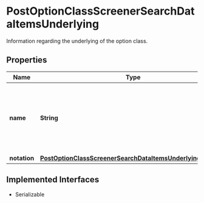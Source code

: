 

# PostOptionClassScreenerSearchDataItemsUnderlying

Information regarding the underlying of the option class.

## Properties

Name | Type | Description | Notes
------------ | ------------- | ------------- | -------------
**name** | **String** | Name of the underlying, provided also if there is no notation for the underlying. |  [optional]
**notation** | [**PostOptionClassScreenerSearchDataItemsUnderlyingNotation**](PostOptionClassScreenerSearchDataItemsUnderlyingNotation.md) |  |  [optional]


## Implemented Interfaces

* Serializable


